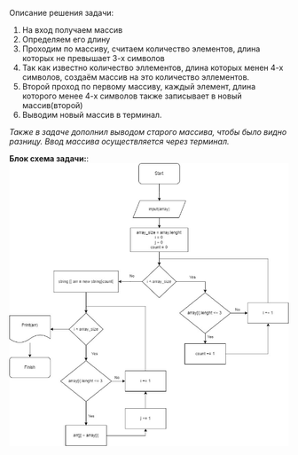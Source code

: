Описание решения задачи:
1. На вход получаем массив
2. Определяем его длину
3. Проходим по массиву, считаем количество элементов, длина которых не превышает 3-х символов
4. Так как известно количество эллементов, длина которых менен 4-х символов, создаём массив на это количество эллементов.
5. Второй проход по первому массиву, каждый элемент, длина которого менее 4-х символов также записывает в новый массив(второй)
6. Выводим новый массив в терминал.

<i>Также в задаче дополнил выводом старого массива, чтобы было видно разницу.
Ввод массива осуществляется через терминал.</i><br>

**Блок схема задачи:**: ![Screen](Схема.jpg)
